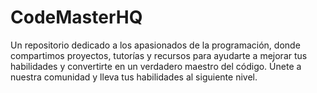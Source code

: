 # CodeMasterHQ
Un repositorio dedicado a los apasionados de la programación, donde compartimos proyectos, tutorías y recursos para ayudarte a mejorar tus habilidades y convertirte en un verdadero maestro del código. Únete a nuestra comunidad y lleva tus habilidades al siguiente nivel.

